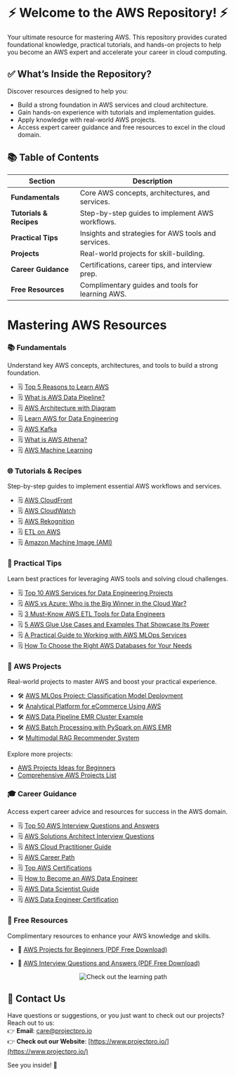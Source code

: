# <div align="center">⚡ Welcome to the AWS Repository! ⚡</div>

Your ultimate resource for mastering AWS. This repository provides curated foundational knowledge, practical tutorials, and hands-on projects to help you become an AWS expert and accelerate your career in cloud computing.


## ✅ What’s Inside the Repository?

Discover resources designed to help you:

- Build a strong foundation in AWS services and cloud architecture.
- Gain hands-on experience with tutorials and implementation guides.
- Apply knowledge with real-world AWS projects.
- Access expert career guidance and free resources to excel in the cloud domain.


## 📚 Table of Contents

| **Section**          | **Description**                                                                      |
|-----------------------|--------------------------------------------------------------------------------------|
| **Fundamentals**     | Core AWS concepts, architectures, and services.                                      |
| **Tutorials & Recipes** | Step-by-step guides to implement AWS workflows.                                      |
| **Practical Tips**   | Insights and strategies for AWS tools and services.                                  |
| **Projects**         | Real-world projects for skill-building.                                              |
| **Career Guidance**  | Certifications, career tips, and interview prep.                                     |
| **Free Resources**   | Complimentary guides and tools for learning AWS.                                     |


# Mastering AWS Resources

### 📚 Fundamentals

Understand key AWS concepts, architectures, and tools to build a strong foundation.

- 🗒 [Top 5 Reasons to Learn AWS](https://www.projectpro.io/article/top-5-reasons-to-learn-aws/400)
- 🗒 [What is AWS Data Pipeline?](https://www.projectpro.io/article/what-is-aws-data-pipeline/599)
- 🗒 [AWS Architecture with Diagram](https://www.projectpro.io/article/aws-architecture-with-diagram/575)
- 🗒 [Learn AWS for Data Engineering](https://www.projectpro.io/article/learn-aws-for-data-engineering/699)
- 🗒 [AWS Kafka](https://www.projectpro.io/article/aws-kafka/898)
- 🗒 [What is AWS Athena?](https://www.projectpro.io/article/what-is-aws-athena/581)
- 🗒 [AWS Machine Learning](https://www.projectpro.io/article/aws-machine-learning/905)

### 🌐 Tutorials & Recipes

Step-by-step guides to implement essential AWS workflows and services.

- 🗒 [AWS CloudFront](https://www.projectpro.io/article/aws-cloudfront/877)
- 🗒 [AWS CloudWatch](https://www.projectpro.io/article/aws-cloudwatch/799)
- 🗒 [AWS Rekognition](https://www.projectpro.io/article/aws-rekognition/998)
- 🗒 [ETL on AWS](https://www.projectpro.io/article/etl-on-aws/786)
- 🗒 [Amazon Machine Image (AMI)](https://www.projectpro.io/article/ami-amazon-machine-image/883)

### 🧠 Practical Tips

Learn best practices for leveraging AWS tools and solving cloud challenges.

- 🗒 [Top 10 AWS Services for Data Engineering Projects](https://www.projectpro.io/article/aws-services-for-data-engineering/644)
- 🗒 [AWS vs Azure: Who is the Big Winner in the Cloud War?](https://www.projectpro.io/article/aws-vs-azure-who-is-the-big-winner-in-the-cloud-war/401)
- 🗒 [3 Must-Know AWS ETL Tools for Data Engineers](https://www.projectpro.io/article/aws-etl-tools/698)
- 🗒 [5 AWS Glue Use Cases and Examples That Showcase Its Power](https://www.projectpro.io/article/aws-glue-examples-and-use-cases/798)
- 🗒 [A Practical Guide to Working with AWS MLOps Services](https://www.projectpro.io/article/aws-mlops/703)
- 🗒 [How To Choose the Right AWS Databases for Your Needs](https://www.projectpro.io/article/aws-databases-/904)

### 🚀 AWS Projects

Real-world projects to master AWS and boost your practical experience.

- 🛠️ [AWS MLOps Project: Classification Model Deployment](https://www.projectpro.io/project-use-case/aws-mlops-project-classification-model-deployment)
- 🛠️ [Analytical Platform for eCommerce Using AWS](https://www.projectpro.io/project-use-case/analytical-platform-for-ecommerce-using-aws)
- 🛠️ [AWS Data Pipeline EMR Cluster Example](https://www.projectpro.io/project-use-case/aws-data-pipeline-emr-cluster-example)
- 🛠️ [AWS Batch Processing with PySpark on AWS EMR](https://www.projectpro.io/project-use-case/aws-project-for-batch-processing-with-pyspark-on-aws-emr)
- 🛠️ [Multimodal RAG Recommender System](https://www.projectpro.io/data-science-use-cases/multimodal-rag-recommender-system)

Explore more projects:

- [AWS Projects Ideas for Beginners](https://www.projectpro.io/article/aws-projects-ideas-for-beginners/453)
- [Comprehensive AWS Projects List](https://www.projectpro.io/projects/big-data-projects/aws-projects)

### 🎓 Career Guidance

Access expert career advice and resources for success in the AWS domain.

- 🗒 [Top 50 AWS Interview Questions and Answers](https://www.projectpro.io/article/top-50-aws-interview-questions-and-answers-for-2018/399)
- 🗒 [AWS Solutions Architect Interview Questions](https://www.projectpro.io/article/aws-solutions-architect-interview-questions-and-answers/813)
- 🗒 [AWS Cloud Practitioner Guide](https://www.projectpro.io/article/aws-cloud-practitioner/899)
- 🗒 [AWS Career Path](https://www.projectpro.io/article/aws-career-path/646)
- 🗒 [Top AWS Certifications](https://www.projectpro.io/article/top-aws-certifications-which-one-should-i-choose/393)
- 🗒 [How to Become an AWS Data Engineer](https://www.projectpro.io/article/how-to-become-an-aws-data-engineer/723)
- 🗒 [AWS Data Scientist Guide](https://www.projectpro.io/article/aws-data-scientist/960)
- 🗒 [AWS Data Engineer Certification](https://www.projectpro.io/article/aws-data-engineer-certification/987)

### 🎁 Free Resources

Complimentary resources to enhance your AWS knowledge and skills.

- 🔖 [AWS Projects for Beginners (PDF Free Download)](https://www.projectpro.io/free-learning-resources/aws-projects-for-beginners-pdf-free-download)
- 🔖 [AWS Interview Questions and Answers (PDF Free Download)](https://www.projectpro.io/free-learning-resources/aws-interview-questions-and-answers-pdf-free-download)


   <p align="center">
  <a href="https://www.projectpro.io/learning-paths/aws-roadmap" target="_blank" style="text-decoration: none;">
    <img src="https://img.shields.io/badge/Check%20out%20the%20learning%20path-28a745?style=for-the-badge&logo=none&logoColor=white" alt="Check out the learning path">
  </a>
</p>


## 💬 Contact Us  
Have questions or suggestions, or you just want to check out our projects? Reach out to us:  
👉 **Email**: care@projectpro.io  
👉 **Check out our Website**: [https://www.projectpro.io/](https://www.projectpro.io/)  

See you inside! 👋
